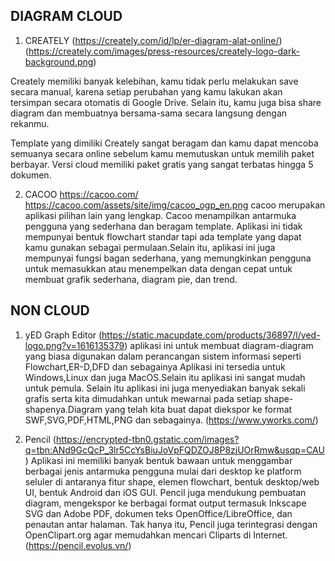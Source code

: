 ## DIAGRAM CLOUD
1. CREATELY (https://creately.com/id/lp/er-diagram-alat-online/) (https://creately.com/images/press-resources/creately-logo-dark-background.png)

Creately memiliki banyak kelebihan, kamu tidak perlu melakukan save secara manual, karena setiap perubahan yang kamu lakukan akan tersimpan secara otomatis di Google Drive. Selain itu, kamu juga bisa share diagram dan membuatnya bersama-sama secara langsung dengan rekanmu.

Template yang dimiliki Creately sangat beragam dan kamu dapat mencoba semuanya secara online sebelum kamu memutuskan untuk memilih paket berbayar. Versi cloud memiliki paket gratis yang sangat terbatas hingga 5 dokumen.

2. CACOO https://cacoo.com/ https://cacoo.com/assets/site/img/cacoo_ogp_en.png cacoo merupakan aplikasi pilihan lain yang lengkap. Cacoo menampilkan antarmuka pengguna yang sederhana dan beragam template. Aplikasi ini tidak mempunyai bentuk flowchart standar tapi ada template yang dapat kamu gunakan sebagai permulaan.Selain itu, aplikasi ini juga mempunyai fungsi bagan sederhana, yang memungkinkan pengguna untuk memasukkan atau menempelkan data dengan cepat untuk membuat grafik sederhana, diagram pie, dan trend.

## NON CLOUD
1. yED Graph Editor (https://static.macupdate.com/products/36897/l/yed-logo.png?v=1616135379)
aplikasi ini untuk membuat diagram-diagram yang biasa digunakan dalam perancangan sistem informasi seperti Flowchart,ER-D,DFD dan sebagainya Aplikasi ini tersedia untuk Windows,Linux dan juga MacOS.Selain itu aplikasi ini sangat mudah untuk pemula. Selain itu aplikasi ini juga menyediakan banyak sekali grafis serta kita dimudahkan untuk mewarnai pada setiap shape-shapenya.Diagram yang telah kita buat dapat diekspor ke format SWF,SVG,PDF,HTML,PNG dan sebagainya. (https://www.yworks.com/)

2. Pencil (https://encrypted-tbn0.gstatic.com/images?q=tbn:ANd9GcQcP_3lr5CcYsBiuJoVpFQDZOJ8P8zjUOrRmw&usqp=CAU)
Aplikasi ini memiliki banyak bentuk bawaan untuk menggambar berbagai jenis antarmuka pengguna mulai dari desktop ke platform seluler di antaranya fitur shape, elemen flowchart, bentuk desktop/web UI, bentuk Android dan iOS GUI. Pencil juga mendukung pembuatan diagram, mengekspor ke berbagai format output termasuk Inkscape SVG dan Adobe PDF, dokumen teks OpenOffice/LibreOffice, dan penautan antar halaman. Tak hanya itu, Pencil juga terintegrasi dengan OpenClipart.org agar memudahkan mencari Cliparts di Internet. (https://pencil.evolus.vn/)